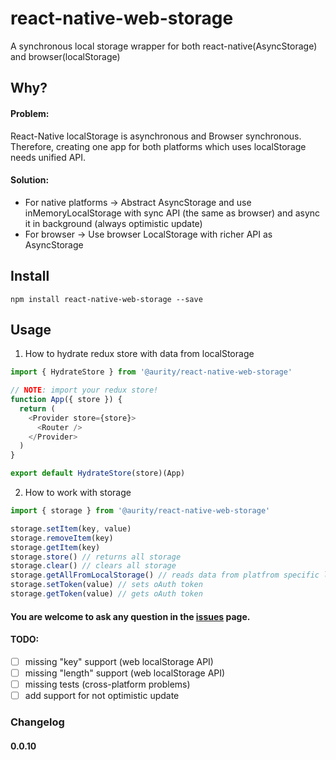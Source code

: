 # react-native-web-storage
A synchronous local storage wrapper for both react-native(AsyncStorage) and browser(localStorage)

## Why?

#### Problem: 
React-Native localStorage is asynchronous and Browser synchronous. Therefore, creating one app for both platforms which uses localStorage needs unified API.

#### Solution:
- For native platforms -> Abstract AsyncStorage and use inMemoryLocalStorage with sync API (the same as browser) and async it in background (always optimistic update)
- For browser -> Use browser LocalStorage with richer API as AsyncStorage

## Install

	npm install react-native-web-storage --save

## Usage 

1. How to hydrate redux store with data from localStorage
```javascript
import { HydrateStore } from '@aurity/react-native-web-storage'

// NOTE: import your redux store!
function App({ store }) {
  return (
    <Provider store={store}>
      <Router />
    </Provider>
  )
}

export default HydrateStore(store)(App)
```

2. How to work with storage

```javascript
import { storage } from '@aurity/react-native-web-storage'

storage.setItem(key, value)
storage.removeItem(key)
storage.getItem(key)
storage.store() // returns all storage 
storage.clear() // clears all storage 
storage.getAllFromLocalStorage() // reads data from platfrom specific localStorage 
storage.setToken(value) // sets oAuth token 
storage.getToken(value) // gets oAuth token
```

#### You are welcome to ask any question in the [issues](https://github.com/aurity/react-native-web-storage/issues) page.

#### TODO:
- [ ] missing "key" support (web localStorage API)
- [ ] missing "length" support (web localStorage API)
- [ ] missing tests (cross-platform problems)
- [ ] add support for not optimistic update

### Changelog
#### 0.0.10 
